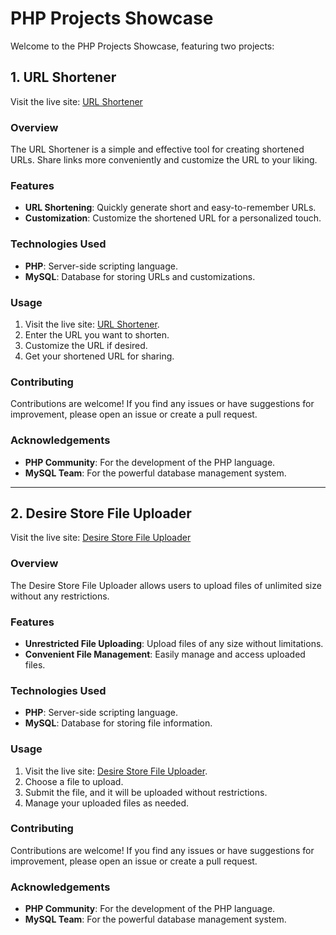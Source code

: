 # PHP Projects Showcase

Welcome to the PHP Projects Showcase, featuring two projects:

## 1. URL Shortener

Visit the live site: [URL Shortener](https://iodized-apron.000webhostapp.com/)

### Overview

The URL Shortener is a simple and effective tool for creating shortened URLs. Share links more conveniently and customize the URL to your liking.

### Features

- **URL Shortening**: Quickly generate short and easy-to-remember URLs.
- **Customization**: Customize the shortened URL for a personalized touch.

### Technologies Used

- **PHP**: Server-side scripting language.
- **MySQL**: Database for storing URLs and customizations.

### Usage

1. Visit the live site: [URL Shortener](https://iodized-apron.000webhostapp.com/).
2. Enter the URL you want to shorten.
3. Customize the URL if desired.
4. Get your shortened URL for sharing.

### Contributing

Contributions are welcome! If you find any issues or have suggestions for improvement, please open an issue or create a pull request.

### Acknowledgements

- **PHP Community**: For the development of the PHP language.
- **MySQL Team**: For the powerful database management system.

---

## 2. Desire Store File Uploader

Visit the live site: [Desire Store File Uploader](https://desirestore-23.000webhostapp.com/)

### Overview

The Desire Store File Uploader allows users to upload files of unlimited size without any restrictions.

### Features

- **Unrestricted File Uploading**: Upload files of any size without limitations.
- **Convenient File Management**: Easily manage and access uploaded files.

### Technologies Used

- **PHP**: Server-side scripting language.
- **MySQL**: Database for storing file information.

### Usage

1. Visit the live site: [Desire Store File Uploader](https://desirestore-23.000webhostapp.com/).
2. Choose a file to upload.
3. Submit the file, and it will be uploaded without restrictions.
4. Manage your uploaded files as needed.

### Contributing

Contributions are welcome! If you find any issues or have suggestions for improvement, please open an issue or create a pull request.

### Acknowledgements

- **PHP Community**: For the development of the PHP language.
- **MySQL Team**: For the powerful database management system.
